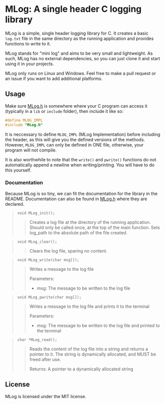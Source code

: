 # MLog: A single header C logging library
MLog is a simple, single header logging library for C. It creates a 
basic `log.txt` file in the same directory as the running application
and provides functions to write to it.  

MLog stands for "mini log" and aims to be very small and lightweight.
As such, MLog has no external dependencies, so you can just clone it 
and start using it in your projects.  

MLog only runs on Linux and Windows. Feel free to make a pull request
or an issue if you want to add additional platforms.

## Usage
Make sure [MLog.h](MLog.h) is somewhere where your C program can access it
(typically in a `lib` or `include` folder), then include it like so:
```c
#define MLOG_IMPL
#include "MLog.h"
```
It is neccessary to define `MLOG_IMPL` (MLog Implementation) before including
the header, as this will give you the defined versions of the methods. 
However, `MLOG_IMPL` can only be defined in ONE file, otherwise, your program
will not compile.

It is also worthwhile to note that the `write()` and `pwrite()` functions do
not automatically append a newline when writing/printing. You will have to do
this yourself.

### Documentation
Because MLog is so tiny, we can fit the documentation for the library in the
README. Documentation can also be found in [MLog.h](MLog.h) where they are
declared.  

> `void MLog_init();`
>> Creates a log file at the directory of the running application. Should
>> only be called once, at the top of the main function. Sets log_path to
>> the absolute path of the file created.

> `void MLog_clear();`
>> Clears the log file, sparing no content.

> `void MLog_write(char msg[]);`
>> Writes a message to the log file
>>  
>> Parameters:
>> - msg: The message to be written to the log file

> `void MLog_pwrite(char msg[]);`
>> Writes a message to the log file and prints it to the terminal
>>
>> Parameters:
>> - msg: The message to be written to the log file and printed to
>>        the terminal

> `char *MLog_read();`
>> Reads the content of the log file into a string and returns a pointer
>> to it. The string is dynamically allocated, and MUST be freed after
>> use.
>>
>> Returns:
>> A pointer to a dynamically allocated string

## License
MLog is licensed under the MIT license.
